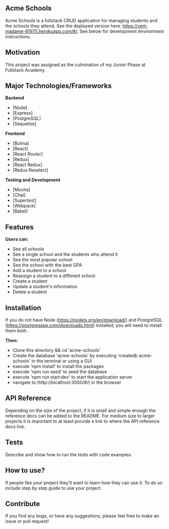 ## Acme Schools

Acme Schools is a fullstack CRUD application for managing students and the schools they attend.
See the deployed version here: https://vert-madame-81975.herokuapp.com/#/.
See below for development environment instructions.

## Motivation

This project was assigned as the culmination of my Junior Phase at Fullstack Academy.

## Major Technologies/Frameworks

<b>Backend</b>

- [Node]
- [Express]
- [PostgreSQL]
- [Sequelize]

<b>Frontend</b>

- [Bulma]
- [React]
- [React Router]
- [Redux]
- [React Redux]
- [Redux Reselect]

<b>Testing and Development</b>

- [Mocha]
- [Chai]
- [Supertest]
- [Webpack]
- [Babel]

## Features

<b>Users can:</b>

- See all schools
- See a single school and the students who attend it
- See the most popular school
- See the school with the best GPA
- Add a student to a school
- Reassign a student to a different school
- Create a student
- Update a student's information
- Delete a student


## Installation

If you do not have Node (https://nodejs.org/en/download/) and PostgreSQL (https://postgresapp.com/downloads.html) installed, you will need to install them both.

<b>Then:</b>

- Clone this directory && cd 'acme-schools'
- Create the database 'acme-schools' by executing 'createdb acme-schools' in the terminal or using a GUI
- execute 'npm install' to install the packages
- execute 'npm run seed' to seed the database
- execute 'npm run start:dev' to start the application server
- navigate to (http://localhost:3000/#/) in the browser

## API Reference

Depending on the size of the project, if it is small and simple enough the reference docs can be added to the README. For medium size to larger projects it is important to at least provide a link to where the API reference docs live.

## Tests

Describe and show how to run the tests with code examples.

## How to use?

If people like your project they’ll want to learn how they can use it. To do so include step by step guide to use your project.

## Contribute

If you find any bugs, or have any suggestions, please feel free to make an issue or pull request!
